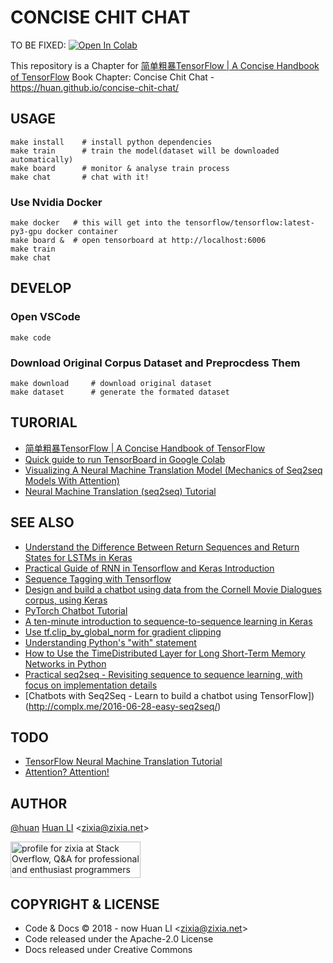 # CONCISE CHIT CHAT

TO BE FIXED: [![Open In Colab](https://colab.research.google.com/assets/colab-badge.svg)](https://colab.research.google.com/github/huan/concise-chit-chat/blob/master/Concise_Chit_Chat.ipynb)

This repository is a Chapter for [简单粗暴TensorFlow | A Concise Handbook of TensorFlow](https://tf.wiki)
Book Chapter: Concise Chit Chat - <https://huan.github.io/concise-chit-chat/>

## USAGE

```shell
make install    # install python dependencies
make train      # train the model(dataset will be downloaded automatically)
make board      # monitor & analyse train process
make chat       # chat with it!
```

### Use Nvidia Docker

```shell
make docker   # this will get into the tensorflow/tensorflow:latest-py3-gpu docker container
make board &  # open tensorboard at http://localhost:6006
make train
make chat
```

## DEVELOP

### Open VSCode

```shell
make code
```

### Download Original Corpus Dataset and Preprocdess Them

```shell
make download     # download original dataset
make dataset      # generate the formated dataset
```

## TURORIAL

- [简单粗暴TensorFlow | A Concise Handbook of TensorFlow](https://tf.wiki)
- [Quick guide to run TensorBoard in Google Colab](https://www.dlology.com/blog/quick-guide-to-run-tensorboard-in-google-colab/)
- [Visualizing A Neural Machine Translation Model (Mechanics of Seq2seq Models With Attention)](https://jalammar.github.io/visualizing-neural-machine-translation-mechanics-of-seq2seq-models-with-attention/)
- [Neural Machine Translation (seq2seq) Tutorial](https://github.com/tensorflow/nmt)

## SEE ALSO

- [Understand the Difference Between Return Sequences and Return States for LSTMs in Keras](https://machinelearningmastery.com/return-sequences-and-return-states-for-lstms-in-keras/)
- [Practical Guide of RNN in Tensorflow and Keras Introduction](https://paulx-cn.github.io/blog/4th_Blog/)
- [Sequence Tagging with Tensorflow](https://guillaumegenthial.github.io/sequence-tagging-with-tensorflow.html)
- [Design and build a chatbot using data from the Cornell Movie Dialogues corpus, using Keras](https://github.com/sekharvth/simple-chatbot-keras)
- [PyTorch Chatbot Tutorial](https://pytorch.org/tutorials/beginner/chatbot_tutorial.html)
- [A ten-minute introduction to sequence-to-sequence learning in Keras](https://blog.keras.io/a-ten-minute-introduction-to-sequence-to-sequence-learning-in-keras.html)
- [Use tf.clip_by_global_norm for gradient clipping](https://stackoverflow.com/a/44798131/1123955)
- [Understanding Python's "with" statement](http://effbot.org/zone/python-with-statement.htm)
- [How to Use the TimeDistributed Layer for Long Short-Term Memory Networks in Python](https://machinelearningmastery.com/timedistributed-layer-for-long-short-term-memory-networks-in-python/)
- [Practical seq2seq - Revisiting sequence to sequence learning, with focus on implementation details](http://complx.me/2016-12-31-practical-seq2seq/)
- [Chatbots with Seq2Seq - Learn to build a chatbot using TensorFlow])(http://complx.me/2016-06-28-easy-seq2seq/)

## TODO

- [TensorFlow Neural Machine Translation Tutorial](https://github.com/tensorflow/nmt)
- [Attention? Attention!](https://lilianweng.github.io/lil-log/2018/06/24/attention-attention.html)

## AUTHOR

[@huan](https://github.com/huan) [Huan LI](https://linkedin.com/in/zixia) \<zixia@zixia.net\>

<a href="http://stackoverflow.com/users/1123955/zixia">
  <img src="http://stackoverflow.com/users/flair/1123955.png" width="208" height="58" alt="profile for zixia at Stack Overflow, Q&amp;A for professional and enthusiast programmers" title="profile for zixia at Stack Overflow, Q&amp;A for professional and enthusiast programmers">
</a>

## COPYRIGHT & LICENSE

- Code & Docs © 2018 - now Huan LI \<zixia@zixia.net\>
- Code released under the Apache-2.0 License
- Docs released under Creative Commons
